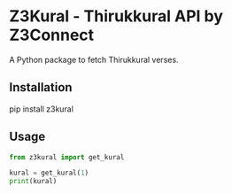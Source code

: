 # Z3Kural - Thirukkural API by Z3Connect

A Python package to fetch Thirukkural verses.

## Installation

pip install z3kural 



## Usage

```python
from z3kural import get_kural

kural = get_kural(1)
print(kural)
